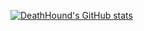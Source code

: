 [![DeathHound's GitHub stats](https://github-readme-stats.vercel.app/api?username=DeathHound6)](https://github.com/anuraghazra/github-readme-stats)
